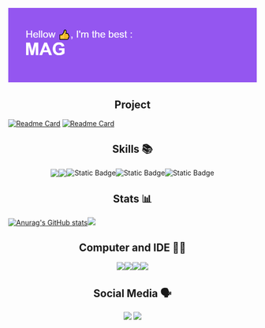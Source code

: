 <a href="https://magcloud.fr"><img src="https://github.com/mag-45/mag-45/blob/main/header.png"></a>

<h2 align='center'>Project</h2> 

[![Readme Card](https://github-readme-stats.vercel.app/api/pin/?username=mag-45&repo=statusbot)](https://github.com/mag-45/statusbot)
[![Readme Card](https://github-readme-stats.vercel.app/api/pin/?username=mag-45&repo=website-main)](https://github.com/mag-45/website-main)

<h2 align='center'>Skills 📚</h2>

<div align='center'><img align='center' src='https://img.shields.io/badge/Node.js-339933?style=for-the-badge&logo=nodedotjs&logoColor=white'><img align='center' src='https://img.shields.io/badge/Python-FFD43B?style=for-the-badge&logo=python&logoColor=blue'><img align='center' alt="Static Badge" src="https://img.shields.io/badge/Java-JAVA?style=for-the-badge&logo=oracle&color=red"><img align="center"alt="Static Badge" src="https://img.shields.io/badge/Bash-black?style=for-the-badge&logo=gnubash&logoColor=green"><img align="center" alt="Static Badge" src="https://img.shields.io/badge/docker-blue?style=for-the-badge&logo=docker&logoColor=black">
</div>

<h2 align='center'>Stats 📊</h2>

[![Anurag's GitHub stats](https://github-readme-stats.vercel.app/api?username=mag-45&langs_count=5)](https://github.com/mag-45)<img src='https://github-readme-stats.vercel.app/api/top-langs/?username=mag-45&langs_count=5'>


<h2 align='center'>Computer and IDE 👨‍💻</h2>

<div align="center"><img src='https://img.shields.io/badge/hp%20laptop-007DB8?style=for-the-badge&logo=hp&logoColor=white'><img src='https://img.shields.io/badge/Intel%20Pentium_12th-0071C5?style=for-the-badge&logo=intel&logoColor=white'><img src="https://img.shields.io/badge/fedora-fedora?style=for-the-badge&logo=fedora&color=%2314234f"><img src='https://img.shields.io/badge/VSCode-0078D4?style=for-the-badge&logo=visual%20studio%20code&logoColor=white'></div>

<h2 align='center'>Social Media 🗣️</h2>

<div align='center'><a href='https://twitter.com/mag_3945'><img src='https://img.shields.io/badge/Twitter-1DA1F2?style=for-the-badge&logo=twitter&logoColor=white'></a>
<a href='https://github.com/mag-45'><img src='https://img.shields.io/badge/GitHub-100000?style=for-the-badge&logo=github&logoColor=white'></a></div>
